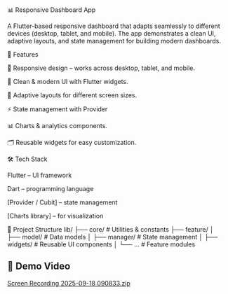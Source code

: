 📊 Responsive Dashboard App

A Flutter-based responsive dashboard that adapts seamlessly to different devices (desktop, tablet, and mobile). The app demonstrates a clean UI, adaptive layouts, and state management for building modern dashboards.

🚀 Features

📱 Responsive design – works across desktop, tablet, and mobile.

🎨 Clean & modern UI with Flutter widgets.

🔄 Adaptive layouts for different screen sizes.

⚡ State management with Provider

📊 Charts & analytics components.

🗂️ Reusable widgets for easy customization.

🛠️ Tech Stack

Flutter
 – UI framework

Dart
 – programming language

[Provider / Cubit] – state management

[Charts library] – for visualization

📂 Project Structure
lib/
├── core/               # Utilities & constants
├── feature/
│   ├── model/          # Data models
│   ├── manager/        # State management
│   ├── widgets/        # Reusable UI components
│   └── ...             # Feature modules

## 🎥 Demo Video
[Screen Recording 2025-09-18 090833.zip](https://github.com/user-attachments/files/22400195/Responsive_dashboard.zip)

